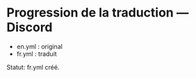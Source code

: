 # Progression de la traduction — Discord

- en.yml : original
- fr.yml : traduit

Statut: fr.yml créé.
